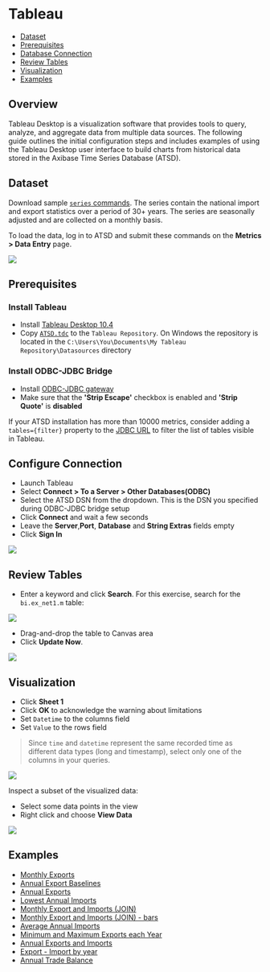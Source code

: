 # Tableau

* [Dataset](#dataset)
* [Prerequisites](#prerequisites)
* [Database Connection](#configure-connection)
* [Review Tables](#review-tables)
* [Visualization](#visualization)
* [Examples](#examples)

## Overview

Tableau Desktop is a visualization software that provides tools to query, analyze, and aggregate data from multiple data sources.  The following guide outlines the initial configuration steps and includes examples of using the Tableau Desktop user interface to build charts from historical data stored in the Axibase Time Series Database (ATSD).

## Dataset

Download sample [`series` commands](./resources/commands.txt). The series contain the national import and export statistics over a period of 30+ years. The series are seasonally adjusted and are collected on a monthly basis.

To load the data, log in to ATSD and submit these commands on the **Metrics > Data Entry** page.

![](./images/metrics_entry.png)

## Prerequisites

### Install Tableau

* Install [Tableau Desktop 10.4](https://www.tableau.com/support/releases)
* Copy [`ATSD.tdc`](./resources/ATSD.tdc) to the `Tableau Repository`. On Windows the repository is located in the `C:\Users\You\Documents\My Tableau Repository\Datasources` directory

### Install ODBC-JDBC Bridge

* Install [ODBC-JDBC gateway](../odbc/README.md)
* Make sure that the **'Strip Escape'** checkbox is enabled and **'Strip Quote'** is **disabled**

If your ATSD installation has more than 10000 metrics, consider adding a `tables={filter}` property to the [JDBC URL](https://github.com/axibase/atsd-jdbc#jdbc-connection-properties-supported-by-driver) to filter the list of tables visible in Tableau.

## Configure Connection

* Launch Tableau
* Select **Connect > To a Server > Other Databases(ODBC)**
* Select the ATSD DSN from the dropdown. This is the DSN you specified during ODBC-JDBC bridge setup
* Click **Connect** and wait a few seconds
* Leave the **Server**,**Port**, **Database** and **String Extras** fields empty
* Click **Sign In**

![](./images/configure_connection.png)

## Review Tables

* Enter a keyword and click **Search**. For this exercise, search for the `bi.ex_net1.m` table:

![](./images/search.png)

* Drag-and-drop the table to Canvas area
* Click **Update Now**.

![](./images/update_now1.png)

## Visualization

* Click **Sheet 1**
* Click **OK** to acknowledge the warning about limitations
* Set `Datetime` to the columns field
* Set `Value` to the rows field

> Since `time` and `datetime` represent the same recorded time as different data types (long and timestamp), select only one of the columns in your queries.

![](./images/sum_year.png)

Inspect a subset of the visualized data:

* Select some data points in the view
* Right click and choose **View Data**

![](./images/summary1.png)

## Examples

* [Monthly Exports](examples/detailed_values_by_date_no_aggregation_for_one_metric.md)
* [Annual Export Baselines](examples/month_and_year_aggregation.md)
* [Annual Exports](examples/sum_by_year_for_one_metric.md)
* [Lowest Annual Imports](examples/value_aggregation.md)
* [Monthly Export and Imports (JOIN)](examples/detailed_values_by_date_no_aggregation_for_two_metric.md)
* [Monthly Export and Imports (JOIN) - bars](examples/comparison_of_two_metrics_at_one_bar_graph.md)
* [Average Annual Imports](examples/average_by_year_for_one_metric.md)
* [Minimum and Maximum Exports each Year](examples/min_and_max_by_year_for_one_metric.md)
* [Annual Exports and Imports](examples/sum_by_year_for_two_metrics.md)
* [Export - Import by year](examples/export-import_by_year.md)
* [Annual Trade Balance](examples/sum-export-sum-import-by-year.md)
